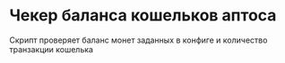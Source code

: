 # Чекер баланса кошельков аптоса #

Скрипт проверяет баланс монет заданных в конфиге и количество транзакции кошелька